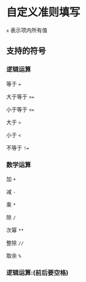 # 自定义准则填写

`x` 表示项内所有值

## 支持的符号

### 逻辑运算

等于 `=`  	

大于等于 `>=`	

小于等于 `<=`

大于 `>`

小于 `<`

不等于 `!=`

### 数学运算

 加 `+`

 减 `-`

 乘 `*`

 除 `/`

 次幂 `**`

 整除 `//`	

 取余 `%`  

### 逻辑运算:(前后要空格)

